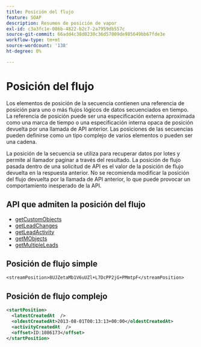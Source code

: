 ```yaml
---
title: Posición del flujo
feature: SOAP
description: Resumen de posición de vapor
exl-id: c3a3fc1e-086b-4822-b2c7-2a7959db557c
source-git-commit: 66add4c38d0230c36d57009de985649bb67fde3e
workflow-type: tm+mt
source-wordcount: '138'
ht-degree: 0%

---
```


# Posición del flujo

Los elementos de posición de la secuencia contienen una referencia de posición para uno o más flujos lógicos de datos secuenciados en tiempo. La referencia de posición puede ser una especificación externa aproximada como una marca de tiempo o una especificación interna opaca de posición devuelta por una llamada de API anterior. Las posiciones de las secuencias pueden definirse como un tipo complejo de varios elementos o pueden ser una cadena.

La posición de la secuencia se utiliza para recuperar datos por lotes y permite al llamador paginar a través del resultado. La posición de flujo pasada dentro de una solicitud de API es el valor de la posición de flujo devuelta en la respuesta anterior. No se recomienda modificar la posición del flujo devuelta por la llamada de API anterior, lo que puede provocar un comportamiento inesperado de la API.

## API que admiten la posición del flujo

- [getCustomObjects](getcustomobjects.md)
- [getLeadChanges](getleadchanges.md)
- [getLeadActivity](getleadactivity.md)
- [getMObjects](getmobjects.md)
- [getMultipleLeads](getmultipleleads.md)

## Posición de flujo simple

```
<streamPosition>8UJZetaMb1V6uUZl+L7DcPP2jG+PMmtpF</streamPosition>
```

## Posición de flujo complejo

```xml
<startPosition>
  <latestCreatedAt  />
  <oldestCreatedAt>2013-08-01T00:13:13+00:00</oldestCreatedAt>
  <activityCreatedAt  />
  <offset>ID:1086173</offset>
</startPosition>
```
